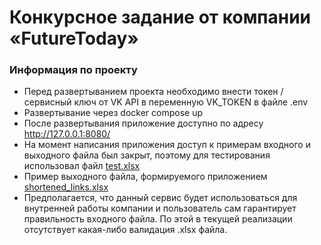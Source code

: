 # Конкурсное задание от компании «FutureToday»

### Информация по проекту

+ Перед развертыванием проекта необходимо внести токен / сервисный ключ от VK API в переменную VK_TOKEN в файле .env
+ Развертывание через docker compose up
+ После развертывания приложение доступно по адресу http://127.0.0.1:8080/
+ На момент написания приложения доступ к примерам входного и выходного файла был закрыт, поэтому для тестирования использовал файл [test.xlsx](test.xlsx)
+ Пример выходного файла, формируемого приложением [shortened_links.xlsx](shortened_links.xlsx)
+ Предполагается, что данный сервис будет использоваться для внутренней работы компании и пользователь сам гарантирует правильность входного файла. По этой в текущей реализации отсутствует какая-либо валидация .xlsx файла.